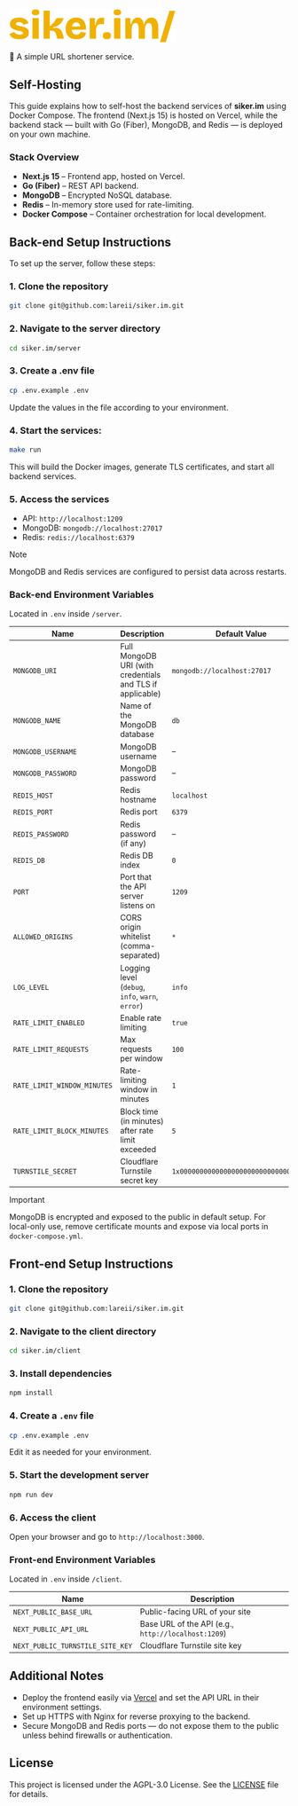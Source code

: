 <img src=".github/assets/siker.im.svg" alt="siker.im logo" width="300">

🔗 A simple URL shortener service.

## Self-Hosting
This guide explains how to self-host the backend services of **siker.im** using Docker Compose. The frontend (Next.js 15) is hosted on Vercel, while the backend stack — built with Go (Fiber), MongoDB, and Redis — is deployed on your own machine.

### Stack Overview
- **Next.js 15** – Frontend app, hosted on Vercel.
- **Go (Fiber)** – REST API backend.
- **MongoDB** – Encrypted NoSQL database.
- **Redis** – In-memory store used for rate-limiting.
- **Docker Compose** – Container orchestration for local development.

## Back-end Setup Instructions
To set up the server, follow these steps:

### 1. Clone the repository
```bash
git clone git@github.com:lareii/siker.im.git
```
### 2. Navigate to the server directory
```bash
cd siker.im/server
```

### 3. Create a .env file
```bash
cp .env.example .env
```
Update the values in the file according to your environment.

### 4. Start the services:
```bash
make run
```
This will build the Docker images, generate TLS certificates, and start all backend services.

### 5. Access the services
- API: `http://localhost:1209`
- MongoDB: `mongodb://localhost:27017`
- Redis: `redis://localhost:6379`

> [!NOTE]
> MongoDB and Redis services are configured to persist data across restarts.

### Back-end Environment Variables
Located in `.env` inside `/server`.

| Name                        | Description                                               | Default Value                         |
| --------------------------- | --------------------------------------------------------- | ------------------------------------- |
| `MONGODB_URI`               | Full MongoDB URI (with credentials and TLS if applicable) | `mongodb://localhost:27017`           |
| `MONGODB_NAME`              | Name of the MongoDB database                              | `db`                                  |
| `MONGODB_USERNAME`          | MongoDB username                                          | –                                     |
| `MONGODB_PASSWORD`          | MongoDB password                                          | –                                     |
| `REDIS_HOST`                | Redis hostname                                            | `localhost`                           |
| `REDIS_PORT`                | Redis port                                                | `6379`                                |
| `REDIS_PASSWORD`            | Redis password (if any)                                   | –                                     |
| `REDIS_DB`                  | Redis DB index                                            | `0`                                   |
| `PORT`                      | Port that the API server listens on                       | `1209`                                |
| `ALLOWED_ORIGINS`           | CORS origin whitelist (comma-separated)                   | `*`                                   |
| `LOG_LEVEL`                 | Logging level (`debug`, `info`, `warn`, `error`)          | `info`                                |
| `RATE_LIMIT_ENABLED`        | Enable rate limiting                                      | `true`                                |
| `RATE_LIMIT_REQUESTS`       | Max requests per window                                   | `100`                                 |
| `RATE_LIMIT_WINDOW_MINUTES` | Rate-limiting window in minutes                           | `1`                                   |
| `RATE_LIMIT_BLOCK_MINUTES`  | Block time (in minutes) after rate limit exceeded         | `5`                                   |
| `TURNSTILE_SECRET`          | Cloudflare Turnstile secret key                           | `1x0000000000000000000000000000000AA` |

> [!IMPORTANT]
> MongoDB is encrypted and exposed to the public in default setup.
> For local-only use, remove certificate mounts and expose via local ports in `docker-compose.yml`.

## Front-end Setup Instructions
### 1. Clone the repository
```bash
git clone git@github.com:lareii/siker.im.git
```

### 2. Navigate to the client directory
```bash
cd siker.im/client
```

### 3. Install dependencies
```bash
npm install
```

### 4. Create a `.env` file
```bash
cp .env.example .env
```
Edit it as needed for your environment.

### 5. Start the development server
```bash
npm run dev
```

### 6. Access the client
Open your browser and go to `http://localhost:3000`.

### Front-end Environment Variables
Located in `.env` inside `/client`.

| Name                             | Description                                         |
| -------------------------------- | --------------------------------------------------- |
| `NEXT_PUBLIC_BASE_URL`           | Public-facing URL of your site                      |
| `NEXT_PUBLIC_API_URL`            | Base URL of the API (e.g., `http://localhost:1209`) |
| `NEXT_PUBLIC_TURNSTILE_SITE_KEY` | Cloudflare Turnstile site key                       |

## Additional Notes
- Deploy the frontend easily via [Vercel](https://vercel.com/) and set the API URL in their environment settings.
- Set up HTTPS with Nginx for reverse proxying to the backend.
- Secure MongoDB and Redis ports — do not expose them to the public unless behind firewalls or authentication.

## License
This project is licensed under the AGPL-3.0 License. See the [LICENSE](./LICENSE) file for details.
